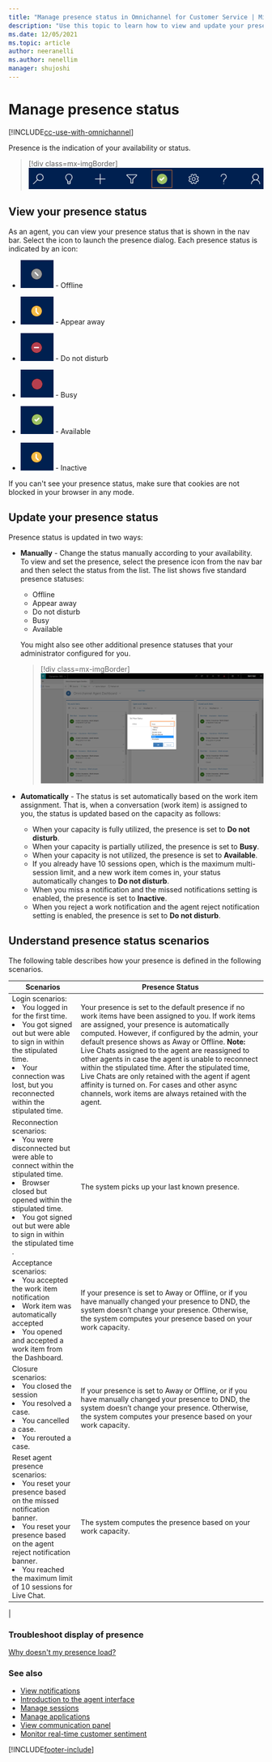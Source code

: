 ```yaml
---
title: "Manage presence status in Omnichannel for Customer Service | MicrosoftDocs"
description: "Use this topic to learn how to view and update your presence status in Omnichannel for Customer Service."
ms.date: 12/05/2021
ms.topic: article
author: neeranelli
ms.author: nenellim
manager: shujoshi
---
```


# Manage presence status

[!INCLUDE[cc-use-with-omnichannel](../includes/cc-use-with-omnichannel.md)]

Presence is the indication of your availability or status.

  > [!div class=mx-imgBorder]
  > ![Agent presence status.](media/oceh-presence-icon.png "Agent presence status")

## View your presence status

As an agent, you can view your presence status that is shown in the nav bar. Select the icon to launch the presence dialog. Each presence status is indicated by an icon:

  - ![Offline presence status.](media/oceh-offline-icon.png "Offline presence status") - Offline

  - ![Appear away presence status.](media/oceh-appear-away-icon.png "Appear away presence status") - Appear away

  - ![Do not disturb presence status.](media/oceh-do-not-disturb-icon.png "Do not disturb presence status") - Do not disturb

  - ![Busy presence status.](media/oceh-busy-icon.png "Busy presence status") - Busy

  - ![Available presence status.](media/oceh-available-icon.png "Available presence status") - Available
  
  - ![Inactive presence status.](media/oceh-appear-away-icon.png "Appear away presence status") - Inactive
  
If you can't see your presence status, make sure that cookies are not blocked in your browser in any mode.
 
## Update your presence status

Presence status is updated in two ways:
- **Manually** - Change the status manually according to your availability.<br> To view and set the presence, select the presence icon from the nav bar and then select the status from the list. The list shows five standard presence statuses:

  - Offline
  - Appear away
  - Do not disturb
  - Busy
  - Available
  
   You might also see other additional presence statuses that your administrator configured for you.

  > [!div class=mx-imgBorder]
  > ![Set your status.](media/oceh-presence.png "Set your status")

- **Automatically** - The status is set automatically based on the work item assignment. That is, when a conversation (work item) is assigned to you, the status is updated based on the capacity as follows:

  - When your capacity is fully utilized, the presence is set to **Do not disturb**.
  - When your capacity is partially utilized, the presence is set to **Busy**.
  - When your capacity is not utilized, the presence is set to **Available**.
  - If you already have 10 sessions open, which is the maximum multi-session limit, and a new work item comes in, your status automatically changes to **Do not disturb**.
  - When you miss a notification and the missed notifications setting is enabled, the presence is set to **Inactive**.
  - When you reject a work notification and the agent reject notification setting is enabled, the presence is set to **Do not disturb**.


## Understand presence status scenarios
The following table describes how your presence is defined in the following scenarios.

| Scenarios| Presence Status |
|-------------------|-------------------|
|Login scenarios:  <li> You logged in for the first time. <li> You got signed out but were able to sign in within the stipulated time. <li> Your connection was lost, but you reconnected within the stipulated time. |Your presence is set to the default presence if no work items have been assigned to you. If work items are assigned, your presence is automatically computed. However, if configured by the admin, your default presence shows as Away or Offline. **Note:** Live Chats assigned to the agent are reassigned to other agents in case the agent is unable to reconnect within the stipulated time. After the stipulated time, Live Chats are only retained with the agent if agent affinity is turned on. For cases and other async channels, work items are always retained with the agent.|
Reconnection scenarios: <li> You were disconnected but were able to connect within the stipulated time. <li> Browser closed but opened within the stipulated time. <li> You got signed out but were able to sign in within the stipulated time .     |The system picks up your last known presence.     |
|Acceptance scenarios:   <li> You accepted the work item notification <li>Work item was automatically accepted <li> You opened and accepted a work item from the Dashboard. |If your presence is set to Away or Offline, or if you have manually changed your presence to DND, the system doesn’t change your presence. Otherwise, the system computes your presence based on your work capacity.
|Closure scenarios:   <li> You closed the session <li> You resolved a case. <li> You cancelled a case.<li> You rerouted a case.   |If your presence is set to Away or Offline, or if you have manually changed your presence to DND, the system doesn’t change your presence. Otherwise, the system computes your presence based on your work capacity.     |
|Reset agent presence scenarios:  <li>  You reset your presence based on the missed notification banner. <li> You reset your presence based on the agent reject notification banner.  <li> You reached the maximum limit of 10 sessions for Live Chat. |The system computes the presence based on your work capacity.
 |

### Troubleshoot display of presence

[Why doesn't my presence load?](troubleshoot-omnichannel-customer-service.md#troubleshoot-presence)

### See also

- [View notifications](oc-notifications.md)
- [Introduction to the agent interface](oc-introduction-agent-interface.md)
- [Manage sessions](oc-manage-sessions.md)
- [Manage applications](oc-manage-applications.md)
- [View communication panel](oc-conversation-control.md)
- [Monitor real-time customer sentiment](oc-monitor-real-time-customer-sentiment-sessions.md)


[!INCLUDE[footer-include](../includes/footer-banner.md)]
